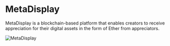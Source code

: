 # MetaDisplay
MetaDisplay is a blockchain-based platform that enables creators to receive appreciation for their digital assets in the form of Ether from appreciators.

![MetaDisplay](https://user-images.githubusercontent.com/97303710/233969855-56598eaa-41f2-489f-9cb2-85b172323ef4.PNG)
